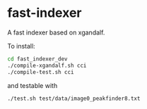 # fast-indexer
A fast indexer based on xgandalf.

To install:

```bash
cd fast_indexer_dev
./compile-xgandalf.sh cci
./compile-test.sh cci
```

and testable with

```bash
./test.sh test/data/image0_peakfinder8.txt
```
